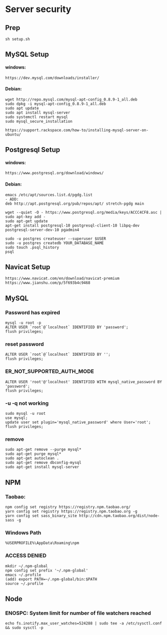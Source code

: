 # Server security

## Prep

```
sh setup.sh
```

## MySQL Setup

#### windows:

```
https://dev.mysql.com/downloads/installer/
```

#### Debian:

```
wget http://repo.mysql.com/mysql-apt-config_0.8.9-1_all.deb
sudo dpkg -i mysql-apt-config_0.8.9-1_all.deb
sudo apt update
sudo apt install mysql-server
sudo systemctl restart mysql
sudo mysql_secure_installation
```

```
https://support.rackspace.com/how-to/installing-mysql-server-on-ubuntu/
```

## Postgresql Setup

#### windows:

```
https://www.postgresql.org/download/windows/
```

#### Debian:

```
emacs /etc/apt/sources.list.d/pgdg.list
- ADD:
deb http://apt.postgresql.org/pub/repos/apt/ stretch-pgdg main

wget --quiet -O - https://www.postgresql.org/media/keys/ACCC4CF8.asc | sudo apt-key add -
sudo apt-get update
apt-get install postgresql-10 postgresql-client-10 libpq-dev postgresql-server-dev-10 pgadmin4

sudo -u postgres createuser --superuser $USER
sudo -u postgres createdb YOUR_DATABASE_NAME
sudo touch .psql_history
psql
```

## Navicat Setup

```
https://www.navicat.com/en/download/navicat-premium
https://www.jianshu.com/p/5f693b4c9468
```

## MySQL

### Password has expired

```
mysql -u root -p
ALTER USER `root`@`localhost` IDENTIFIED BY 'password';
flush privileges;
```

### reset password

```
ALTER USER `root`@`localhost` IDENTIFIED BY '';
flush privileges;
```

### ER_NOT_SUPPORTED_AUTH_MODE

```
ALTER USER 'root'@'localhost' IDENTIFIED WITH mysql_native_password BY 'password';
flush privileges;
```

### -u -q not working

```
sudo mysql -u root
use mysql;
update user set plugin='mysql_native_password' where User='root';
flush privileges;
```

### remove

```
sudo apt-get remove --purge mysql*
sudo apt-get purge mysql*
sudo apt-get autoclean .
sudo apt-get remove dbconfig-mysql
sudo apt-get install mysql-server
```

## NPM

### Taobao:

```
npm config set registry https://registry.npm.taobao.org/
yarn config set registry https://registry.npm.taobao.org -g
yarn config set sass_binary_site http://cdn.npm.taobao.org/dist/node-sass -g
```

### Windows Path

```
%USERPROFILE%\AppData\Roaming\npm
```

### ACCESS DENIED 

```
mkdir ~/.npm-global
npm config set prefix '~/.npm-global'
emacs ~/.profile
(add) export PATH=~/.npm-global/bin:$PATH
source ~/.profile
```

## Node

### ENOSPC: System limit for number of file watchers reached

```
echo fs.inotify.max_user_watches=524288 | sudo tee -a /etc/sysctl.conf && sudo sysctl -p
```
